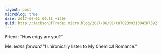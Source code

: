 ```yaml
---
layout: post
microblog: true
date: 2017-06-02 00:22 +1300
guid: http://JacksonOfTrades.micro.blog/2017/06/01/t870239031304507392.html
---
```

Friend: "How edgy are you?"

Me: *leans forward* "I unironically listen to My Chemical Romance."
